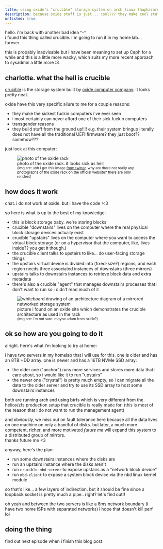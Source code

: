 ```yaml
---
title: using oxide's "crucible" storage system on arch linux (haphazardly)
description: because oxide stuff is just... cool??? they make cool stuff. idk
unlisted: true
---
```


hello. i'm back with another bad idea ^-^  
i found this thing called crucible. i'm going to run it in my home lab... forever.

this is probably inadvisable but i have been meaning to set up Ceph for a while and this is a little more wacky,
which suits my more recent approach to sysadmin a little more :3

## charlotte. what the hell is crucible

[crucible](https://github.com/oxidecomputer/crucible) is the storage system built by [oxide computer company](https://oxide.computer).
it looks pretty neat.

oxide have this very specific allure to me for a couple reasons:

- they make the sickest fuckin computers i've ever seen
- i most certainly can never afford one of their sick fuckin computers
- transgender reasons
- they build stuff from the ground up!!!! e.g. their system bringup literally does not have all the traditional UEFI firmware? they just boot?? somehow???

just look at this computer:

<figure>
  <img class="medium-sized" alt="photo of the oxide rack" src="/assets/blog/crucible-on-linux/oxide-rack.jpg" />
  <figcaption>
    photo of the oxide rack. it looks sick as hell
    <br>
    <small>(img src: uhh i got this image <a href="https://twitter.com/sudomateo/status/1711921580526522848">from twitter</a>. why are there not really any photographs of the oxide rack on the official website? there are only renders)</small>
  </figcaption>
</figure>

## how does it work

chat. i do not work at oxide. but i have the code >:3

so here is what is up to the best of my knowledge:

- this is block storage baby. we're storing blocks
- crucible "downstairs" lives on the computer where the real physical block storage devices actually exist
- crucible "upstairs" lives on the computer where you want to access the virtual block storage (or on a hypervisor that the computer, like, lives inside?? you get it though.)
- the crucible client talks to upstairs to like… do user-facing storage things
- the upstairs virtual device is divided into (fixed-size?) regions, and each region needs three associated instances of downstairs (three mirrors)
- upstairs talks to downstairs instances to retrieve block data and extra metadata
- there's also a crucible "agent" that manages downstairs processes that i don't want to run so i didn't read much of it

<figure>
  <img class="medium-sized" alt="whiteboard drawing of an architecture diagram of a mirrored networked storage system" src="https://rfd.shared.oxide.computer/rfd/image/60/north_mux.png" />
  <figcaption>
    picture i found on an oxide site which demonstrates the crucible architecture as used in the rack
    <br>
    <small>(img src: i'm not sure. maybe adam from oxide?)</small>
  </figcaption>
</figure>

## ok so how are you going to do it

alright. here's what i'm looking to try at home:

i have two servers in my homelab that i will use for this. one is older and has an 8TB HDD array. one is newer and has a 16TB NVMe SSD array:

- the older one ("anchor") runs more services and stores more data that i care about, so i would like it to run "upstairs"
- the newer one ("crystal") is pretty much empty, so I can migrate all the data to the older server and try to use its SSD array to host some downstairs instances

both are running arch and using btrfs which is very different from the helios/zfs production setup that crucible is really made for.
(this is most of the reason that i do not want to run the management agent)

and obviously, we miss out on fault tolerance here because all the data lives on one machine on only a handful of disks.
but later, a much more competent, richer, and more motivated *future me* will expand this system to a distributed group of mirrors.  
thanks future me <3

anyway, here's the plan:

- run some downstairs instances where the disks are
- run an upstairs instance where the disks aren't
- run `crucible-nbd-server` to expose upstairs as a "network block device"
- run `nbd-client` to expose a system block device via the nbd linux kernel module

so that's like... a few layers of indirection. but it should be fine since a loopback socket is pretty much a pipe.. right? let's find out!!

oh yeah and between the two servers is like a 8ms network boundary (i have two home ISPs with separated networks) i hope that doesn't kill perf lol

## doing the thing

find out next episode when i finish this blog post
